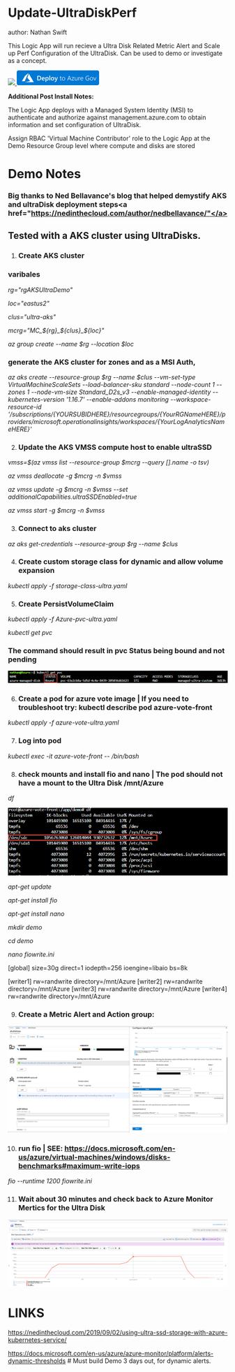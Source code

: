 # Update-UltraDiskPerf
author: Nathan Swift

This Logic App will run recieve a Ultra Disk Related Metric Alert and Scale up Perf Configuration of the UltraDisk. Can be used to demo or investigate as a concept.

<a href="https://portal.azure.com/#create/Microsoft.Template/uri/https%3A%2F%2Fraw.githubusercontent.com%2Fswiftsolves-msft%2FLogicApps%2Fmaster%2FUpdate-UltraDiskPerf%2Fazuredeploy.json" target="_blank">
    <img src="https://aka.ms/deploytoazurebutton"/>
</a>
<a href="https://portal.azure.us/#create/Microsoft.Template/uri/https%3A%2F%2Fraw.githubusercontent.com%2Fswiftsolves-msft%2FLogicApps%2Fmaster%2FUpdate-UltraDiskPerf%2Fazuredeploy.json" target="_blank">
<img src="https://raw.githubusercontent.com/Azure/azure-quickstart-templates/master/1-CONTRIBUTION-GUIDE/images/deploytoazuregov.png"/>
</a>

**Additional Post Install Notes:**

The Logic App deploys with a Managed System Identity (MSI) to authenticate and authorize against management.azure.com to obtain information and set configuration of UltraDisk. 

Assign RBAC 'Virtual Machine Contributor' role to the Logic App at the Demo Resource Group level where compute and disks are stored

# Demo Notes

### Big thanks to Ned Bellavance's blog that helped demystify AKS and ultraDisk deployment steps<a href="https://nedinthecloud.com/author/nedbellavance/"</a>

## Tested with a AKS cluster using UltraDisks.


1. ### Create AKS cluster

### varibales
*rg="rgAKSUltraDemo"*

*loc="eastus2"*

*clus="ultra-aks"*

*mcrg="MC_${rg}_${clus}_${loc}"*

*az group create --name $rg --location $loc*

### generate the AKS cluster for zones and as a MSI Auth, 
*az aks create --resource-group $rg --name $clus --vm-set-type VirtualMachineScaleSets --load-balancer-sku standard --node-count 1 --zones 1 --node-vm-size Standard_D2s_v3 --enable-managed-identity --kubernetes-version '1.16.7' --enable-addons monitoring --workspace-resource-id '/subscriptions/{YOURSUBIDHERE}/resourcegroups/{YourRGNameHERE}/providers/microsoft.operationalinsights/workspaces/{YourLogAnalyticsNameHERE}'*

2. ### Update the AKS VMSS compute host to enable ultraSSD

*vmss=$(az vmss list --resource-group $mcrg --query [].name -o tsv)*

*az vmss deallocate -g $mcrg -n $vmss*

*az vmss update -g $mcrg -n $vmss --set additionalCapabilities.ultraSSDEnabled=true*

*az vmss start -g $mcrg -n $vmss*

3. ### Connect to aks cluster

*az aks get-credentials --resource-group $rg --name $clus*

4. ### Create custom storage class for dynamic and allow volume expansion

*kubectl apply -f storage-class-ultra.yaml*

5. ### Create PersistVolumeClaim

*kubectl apply -f Azure-pvc-ultra.yaml*

*kubectl get pvc*

### The command should result in pvc Status being bound and not pending

<img src="https://github.com/swiftsolves-msft/LogicApps/blob/master/Update-UltraDiskPerf/images/pvcscreenshot.png"/>

6. ### Create a pod for azure vote image | If you need to troubleshoot try: kubectl describe pod azure-vote-front

*kubectl apply -f azure-vote-ultra.yaml*

7. ### Log into pod

*kubectl exec -it azure-vote-front -- /bin/bash*

8. ### check mounts and install fio and nano | The pod should not have a mount to the Ultra Disk /mnt/Azure

*df*

<img src="https://github.com/swiftsolves-msft/LogicApps/blob/master/Update-UltraDiskPerf/images/mountsscreenshot.png"/>

*apt-get update*

*apt-get install fio*

*apt-get install nano*

*mkdir demo*

*cd demo*

*nano fiowrite.ini*

[global]
size=30g
direct=1
iodepth=256
ioengine=libaio
bs=8k

[writer1]
rw=randwrite
directory=/mnt/Azure
[writer2]
rw=randwrite
directory=/mnt/Azure
[writer3]
rw=randwrite
directory=/mnt/Azure
[writer4]
rw=randwrite
directory=/mnt/Azure

9. ### Create a Metric Alert and Action group:

<img src="https://github.com/swiftsolves-msft/LogicApps/blob/master/Update-UltraDiskPerf/images/alertscreenshot.png"/>

10. ### run fio | SEE: https://docs.microsoft.com/en-us/azure/virtual-machines/windows/disks-benchmarks#maximum-write-iops

*fio --runtime 1200 fiowrite.ini*

11. ### Wait about 30 minutes and check back to Azure Monitor Mertics for the Ultra Disk

<img src="https://github.com/swiftsolves-msft/LogicApps/blob/master/Update-UltraDiskPerf/images/metricscreenshot.png"/>

# LINKS

https://nedinthecloud.com/2019/09/02/using-ultra-ssd-storage-with-azure-kubernetes-service/

https://docs.microsoft.com/en-us/azure/azure-monitor/platform/alerts-dynamic-thresholds # Must build Demo 3 days out, for dynamic alerts.
